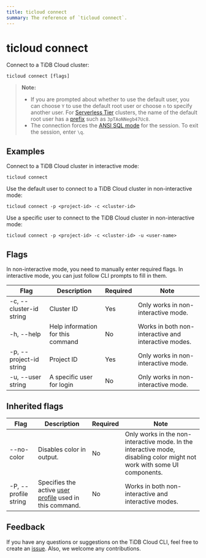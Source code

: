 ```yaml
---
title: ticloud connect
summary: The reference of `ticloud connect`.
---
```


# ticloud connect

Connect to a TiDB Cloud cluster:

```shell
ticloud connect [flags]
```

> **Note:**
>
> - If you are prompted about whether to use the default user, you can choose `Y` to use the default root user or choose `n` to specify another user. For [Serverless Tier](/tidb-cloud/select-cluster-tier.md#serverless-tier-beta) clusters, the name of the default root user has a [prefix](/tidb-cloud/select-cluster-tier.md#user-name-prefix) such as `3pTAoNNegb47Uc8`.
> - The connection forces the [ANSI SQL mode](https://dev.mysql.com/doc/refman/8.0/en/sql-mode.html#sqlmode_ansi) for the session. To exit the session, enter `\q`.

## Examples

Connect to a TiDB Cloud cluster in interactive mode:

```shell
ticloud connect
```

Use the default user to connect to a TiDB Cloud cluster in non-interactive mode:

```shell
ticloud connect -p <project-id> -c <cluster-id>
```

Use a specific user to connect to the TiDB Cloud cluster in non-interactive mode:

```shell
ticloud connect -p <project-id> -c <cluster-id> -u <user-name>
```

## Flags

In non-interactive mode, you need to manually enter required flags. In interactive mode, you can just follow CLI prompts to fill in them.

| Flag                    | Description                                      | Required | Note                                                 |
|-------------------------|--------------------------------------------------|----------|------------------------------------------------------|
| -c, --cluster-id string | Cluster ID                                       | Yes      | Only works in non-interactive mode.                  |
| -h, --help              | Help information for this command                | No       | Works in both non-interactive and interactive modes. |
| -p, --project-id string | Project ID                                       | Yes      | Only works in non-interactive mode.                  |
| -u, --user string       | A specific user for login | No       | Only works in non-interactive mode.                  |

## Inherited flags

| Flag                 | Description                                                                                          | Required | Note                                                                                                                     |
|----------------------|------------------------------------------------------------------------------------------------------|----------|--------------------------------------------------------------------------------------------------------------------------|
| --no-color           | Disables color in output.                                                                            | No       | Only works in the non-interactive mode. In the interactive mode, disabling color might not work with some UI components. |
| -P, --profile string | Specifies the active [user profile](/tidb-cloud/cli-reference.md#user-profile) used in this command. | No       | Works in both non-interactive and interactive modes.                                                                     |

## Feedback

If you have any questions or suggestions on the TiDB Cloud CLI, feel free to create an [issue](https://github.com/tidbcloud/tidbcloud-cli/issues/new/choose). Also, we welcome any contributions.
